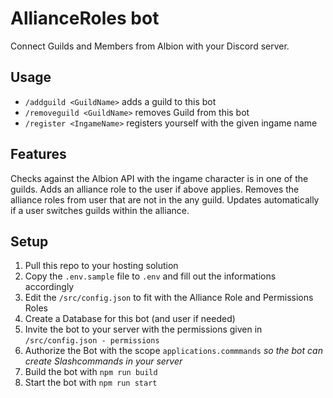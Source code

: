# AllianceRoles bot

Connect Guilds and Members from Albion with your Discord server.

## Usage

- `/addguild <GuildName>` adds a guild to this bot
- `/removeguild <GuildName>` removes Guild from this bot
- `/register <IngameName>` registers yourself with the given ingame name

## Features

Checks against the Albion API with the ingame character is in one of the guilds.
Adds an alliance role to the user if above applies.
Removes the alliance roles from user that are not in the any guild.
Updates automatically if a user switches guilds within the alliance.

## Setup

1. Pull this repo to your hosting solution
2. Copy the `.env.sample` file to `.env` and fill out the informations accordingly
3. Edit the `/src/config.json` to fit with the Alliance Role and Permissions Roles
4. Create a Database for this bot (and user if needed)
5. Invite the bot to your server with the permissions given in `/src/config.json - permissions`
6. Authorize the Bot with the scope `applications.commmands` _so the bot can create Slashcommands in your server_
7. Build the bot with `npm run build`
8. Start the bot with `npm run start`

